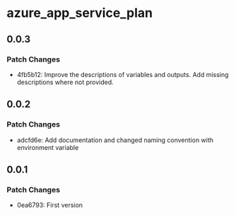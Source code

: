 # azure_app_service_plan

## 0.0.3

### Patch Changes

- 4fb5b12: Improve the descriptions of variables and outputs. Add missing descriptions where not provided.

## 0.0.2

### Patch Changes

- adcfd6e: Add documentation and changed naming convention with environment variable

## 0.0.1

### Patch Changes

- 0ea6793: First version
